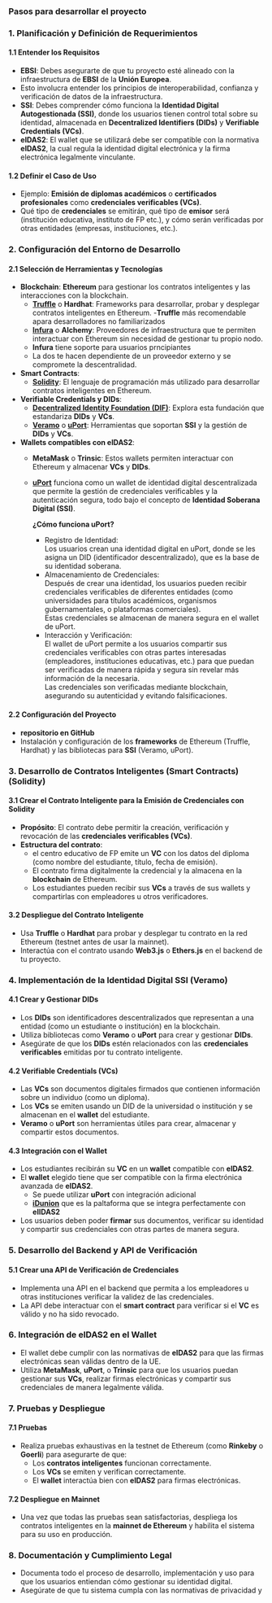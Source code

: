 ### Pasos para desarrollar el proyecto

### 1. **Planificación y Definición de Requerimientos**

#### **1.1 Entender los Requisitos**
   - **EBSI**: Debes asegurarte de que tu proyecto esté alineado con la infraestructura de **EBSI** de la **Unión Europea**.
   - Esto involucra entender los principios de interoperabilidad, confianza y verificación de datos de la infraestructura.
   - **SSI**: Debes comprender cómo funciona la **Identidad Digital Autogestionada (SSI)**, donde los usuarios tienen control total sobre su identidad, almacenada en **Decentralized Identifiers (DIDs)** y **Verifiable Credentials (VCs)**.
   - **eIDAS2**: El wallet que se utilizará debe ser compatible con la normativa **eIDAS2**, la cual regula la identidad digital electrónica y la firma electrónica legalmente vinculante.

#### **1.2 Definir el Caso de Uso**
   - Ejemplo: **Emisión de diplomas académicos** o **certificados profesionales** como **credenciales verificables (VCs)**.
   - Qué tipo de **credenciales** se emitirán, qué tipo de **emisor** será (institución educativa, instituto de FP etc.), y cómo serán verificadas por otras entidades (empresas, instituciones, etc.).

### 2. **Configuración del Entorno de Desarrollo**

#### **2.1 Selección de Herramientas y Tecnologías**
   - **Blockchain**: **Ethereum** para gestionar los contratos inteligentes y las interacciones con la blockchain.
     - **[Truffle](https://archive.trufflesuite.com/)** o **Hardhat**: Frameworks para desarrollar, probar y desplegar contratos inteligentes en Ethereum.
       -**Truffle** más recomendable apara desarrolladores no familiarizados
     - **[Infura](https://www.infura.io/)** o **Alchemy**: Proveedores de infraestructura que te permiten interactuar con Ethereum sin necesidad de gestionar tu propio nodo.
      -   **Infura** tiene soporte para usuarios prncipiantes
      -   La dos te hacen dependiente de un proveedor externo y se compromete la descentralidad.
   - **Smart Contracts**:
     - **[Solidity](https://soliditylang.org/)**: El lenguaje de programación más utilizado para desarrollar contratos inteligentes en Ethereum.
   - **Verifiable Credentials y DIDs**:
     - **[Decentralized Identity Foundation (DIF)](https://identity.foundation/)**: Explora esta fundación que estandariza **DIDs** y **VCs**.
     - **[Veramo](https://identity.foundation/)** o **[uPort](https://www.uport.me/)**: Herramientas que soportan **SSI** y la gestión de **DIDs** y **VCs**.
   - **Wallets compatibles con eIDAS2**:
     - **MetaMask** o **Trinsic**: Estos wallets permiten interactuar con Ethereum y almacenar **VCs** y **DIDs**.
     - **[uPort](www.uport.me)**  funciona como un wallet de identidad digital descentralizada que permite la gestión de credenciales verificables y la autenticación segura, todo bajo el concepto de **Identidad Soberana Digital (SSI)**.

         **¿Cómo funciona uPort?**
       - Registro de Identidad:  
        Los usuarios crean una identidad digital en uPort, donde se les asigna un DID (identificador descentralizado), que es la base de su identidad soberana.
       - Almacenamiento de Credenciales:  
        Después de crear una identidad, los usuarios pueden recibir credenciales verificables de diferentes entidades (como universidades para títulos académicos, organismos gubernamentales, o plataformas comerciales).  
        Estas credenciales se almacenan de manera segura en el wallet de uPort.   
       - Interacción y Verificación:  
        El wallet de uPort permite a los usuarios compartir sus credenciales verificables con otras partes interesadas (empleadores, instituciones educativas, etc.) para que puedan ser verificadas de manera rápida y segura sin revelar más información de la necesaria.  
        Las credenciales son verificadas mediante blockchain, asegurando su autenticidad y evitando falsificaciones.


#### **2.2 Configuración del Proyecto**
   - **repositorio en GitHub**
   - Instalación y configuración de los **frameworks** de Ethereum (Truffle, Hardhat) y las bibliotecas para **SSI** (Veramo, uPort).

### 3. **Desarrollo de Contratos Inteligentes (Smart Contracts)** **(Solidity)**

#### **3.1 Crear el Contrato Inteligente para la Emisión de Credenciales** con **Solidity**
   - **Propósito**: El contrato debe permitir la creación, verificación y revocación de las **credenciales verificables (VCs)**.
   - **Estructura del contrato**:
     - el centro educativo de FP emite un **VC** con los datos del diploma (como nombre del estudiante, título, fecha de emisión).
     - El contrato firma digitalmente la credencial y la almacena en la **blockchain** de Ethereum.
     - Los estudiantes pueden recibir sus **VCs** a través de sus wallets y compartirlas con empleadores u otros verificadores.
   
  #### **3.2 Despliegue del Contrato Inteligente**
   - Usa **Truffle** o **Hardhat** para probar y desplegar tu contrato en la red Ethereum (testnet antes de usar la mainnet).
   - Interactúa con el contrato usando **Web3.js** o **Ethers.js** en el backend de tu proyecto.

### 4. **Implementación de la Identidad Digital SSI** **(Veramo)**

#### **4.1 Crear y Gestionar DIDs**
   - Los **DIDs** son identificadores descentralizados que representan a una entidad (como un estudiante o institución) en la blockchain.
   - Utiliza bibliotecas como **Veramo** o **uPort** para crear y gestionar **DIDs**.
   - Asegúrate de que los **DIDs** estén relacionados con las **credenciales verificables** emitidas por tu contrato inteligente.

#### **4.2 Verifiable Credentials (VCs)**
   - Las **VCs** son documentos digitales firmados que contienen información sobre un individuo (como un diploma).
   - Los **VCs** se emiten usando un DID de la universidad o institución y se almacenan en el **wallet** del estudiante.
   - **Veramo** o **uPort** son herramientas útiles para crear, almacenar y compartir estos documentos.

#### **4.3 Integración con el Wallet**
   - Los estudiantes recibirán su **VC** en un **wallet** compatible con **eIDAS2**.
   - El **wallet** elegido tiene que ser compatible con la firma electrónica avanzada de **eIDAS2**.
       - Se puede utilizar **uPort** con integración adicional
       - **[iDunion](https://idunion.org/?lang=en)** que es la paltaforma que se integra perfectamente con **elIDAS2** 
   - Los usuarios deben poder **firmar** sus documentos, verificar su identidad y compartir sus credenciales con otras partes de manera segura.

### 5. **Desarrollo del Backend y API de Verificación**

#### **5.1 Crear una API de Verificación de Credenciales**
   - Implementa una API en el backend que permita a los empleadores u otras instituciones verificar la validez de las credenciales.
   - La API debe interactuar con el **smart contract** para verificar si el **VC** es válido y no ha sido revocado.
   

### 6. **Integración de eIDAS2 en el Wallet**
   - El wallet debe cumplir con las normativas de **eIDAS2** para que las firmas electrónicas sean válidas dentro de la UE.
   - Utiliza **MetaMask**, **uPort**, o **Trinsic** para que los usuarios puedan gestionar sus **VCs**, realizar firmas electrónicas y compartir sus credenciales de manera legalmente válida.

### 7. **Pruebas y Despliegue**

#### **7.1 Pruebas**
   - Realiza pruebas exhaustivas en la testnet de Ethereum (como **Rinkeby** o **Goerli**) para asegurarte de que:
     - Los **contratos inteligentes** funcionan correctamente.
     - Los **VCs** se emiten y verifican correctamente.
     - El **wallet** interactúa bien con **eIDAS2** para firmas electrónicas.

#### **7.2 Despliegue en Mainnet**
   - Una vez que todas las pruebas sean satisfactorias, despliega los contratos inteligentes en la **mainnet de Ethereum** y habilita el sistema para su uso en producción.

### 8. **Documentación y Cumplimiento Legal**

   - Documenta todo el proceso de desarrollo, implementación y uso para que los usuarios entiendan cómo gestionar su identidad digital.
   - Asegúrate de que tu sistema cumpla con las normativas de privacidad y
